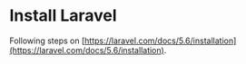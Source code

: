 # Install Laravel

Following steps on [https://laravel.com/docs/5.6/installation](https://laravel.com/docs/5.6/installation).
